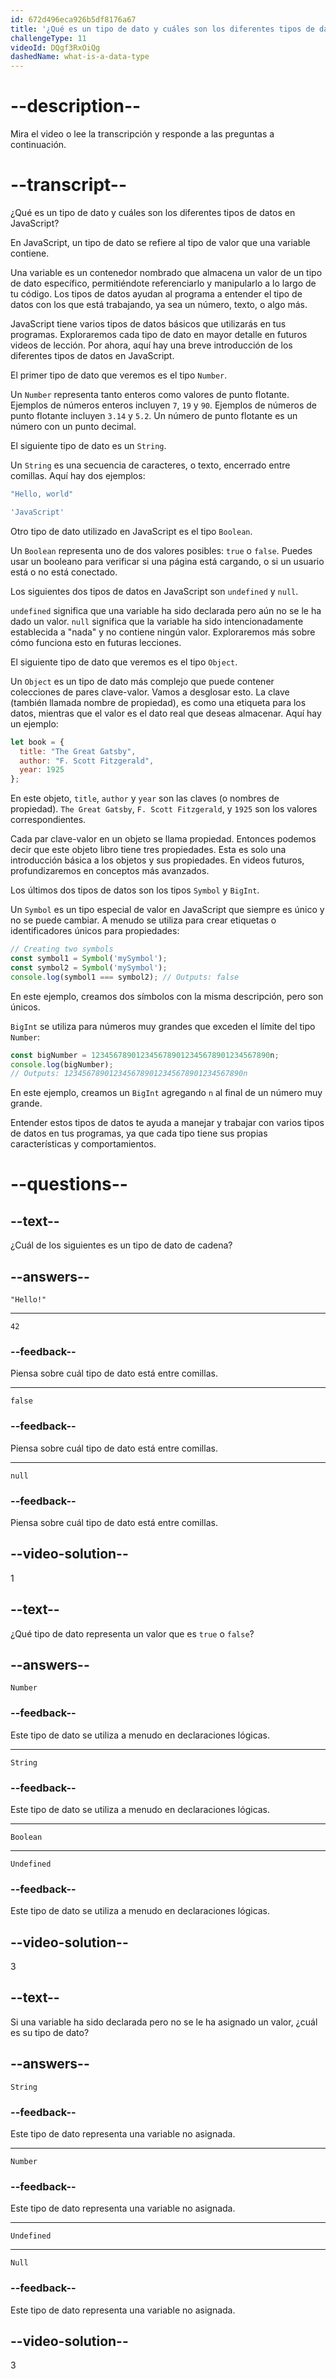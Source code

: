 ```yaml
---
id: 672d496eca926b5df8176a67
title: '¿Qué es un tipo de dato y cuáles son los diferentes tipos de datos en JavaScript?'
challengeType: 11
videoId: DQgf3RxOiQg
dashedName: what-is-a-data-type
---
```


# --description--

Mira el video o lee la transcripción y responde a las preguntas a continuación.

# --transcript--

¿Qué es un tipo de dato y cuáles son los diferentes tipos de datos en JavaScript?

En JavaScript, un tipo de dato se refiere al tipo de valor que una variable contiene.

Una variable es un contenedor nombrado que almacena un valor de un tipo de dato específico, permitiéndote referenciarlo y manipularlo a lo largo de tu código. Los tipos de datos ayudan al programa a entender el tipo de datos con los que está trabajando, ya sea un número, texto, o algo más.

JavaScript tiene varios tipos de datos básicos que utilizarás en tus programas. Exploraremos cada tipo de dato en mayor detalle en futuros videos de lección. Por ahora, aquí hay una breve introducción de los diferentes tipos de datos en JavaScript.

El primer tipo de dato que veremos es el tipo `Number`.

Un `Number` representa tanto enteros como valores de punto flotante. Ejemplos de números enteros incluyen `7`, `19` y `90`. Ejemplos de números de punto flotante incluyen `3.14` y `5.2`. Un número de punto flotante es un número con un punto decimal.

El siguiente tipo de dato es un `String`.

Un `String` es una secuencia de caracteres, o texto, encerrado entre comillas. Aquí hay dos ejemplos:

```js
"Hello, world"
```

```js
'JavaScript'
```

Otro tipo de dato utilizado en JavaScript es el tipo `Boolean`.

Un `Boolean` representa uno de dos valores posibles: `true` o `false`. Puedes usar un booleano para verificar si una página está cargando, o si un usuario está o no está conectado.

Los siguientes dos tipos de datos en JavaScript son `undefined` y `null`.

`undefined` significa que una variable ha sido declarada pero aún no se le ha dado un valor. `null` significa que la variable ha sido intencionadamente establecida a "nada" y no contiene ningún valor. Exploraremos más sobre cómo funciona esto en futuras lecciones.

El siguiente tipo de dato que veremos es el tipo `Object`.

Un `Object` es un tipo de dato más complejo que puede contener colecciones de pares clave-valor. Vamos a desglosar esto. La clave (también llamada nombre de propiedad), es como una etiqueta para los datos, mientras que el valor es el dato real que deseas almacenar. Aquí hay un ejemplo:

```js
let book = {
  title: "The Great Gatsby",
  author: "F. Scott Fitzgerald",
  year: 1925
};
```

En este objeto, `title`, `author` y `year` son las claves (o nombres de propiedad). `The Great Gatsby`, `F. Scott Fitzgerald`, y `1925` son los valores correspondientes.

Cada par clave-valor en un objeto se llama propiedad. Entonces podemos decir que este objeto libro tiene tres propiedades. Esta es solo una introducción básica a los objetos y sus propiedades. En videos futuros, profundizaremos en conceptos más avanzados.

Los últimos dos tipos de datos son los tipos `Symbol` y `BigInt`.

Un `Symbol` es un tipo especial de valor en JavaScript que siempre es único y no se puede cambiar. A menudo se utiliza para crear etiquetas o identificadores únicos para propiedades:

```js
// Creating two symbols
const symbol1 = Symbol('mySymbol');
const symbol2 = Symbol('mySymbol');
console.log(symbol1 === symbol2); // Outputs: false
```

En este ejemplo, creamos dos símbolos con la misma descripción, pero son únicos.

`BigInt` se utiliza para números muy grandes que exceden el límite del tipo `Number`:

```js
const bigNumber = 1234567890123456789012345678901234567890n;
console.log(bigNumber);
// Outputs: 1234567890123456789012345678901234567890n
```

En este ejemplo, creamos un `BigInt` agregando `n` al final de un número muy grande.

Entender estos tipos de datos te ayuda a manejar y trabajar con varios tipos de datos en tus programas, ya que cada tipo tiene sus propias características y comportamientos.

# --questions--

## --text--

¿Cuál de los siguientes es un tipo de dato de cadena?

## --answers--

`"Hello!"`

---

`42`

### --feedback--

Piensa sobre cuál tipo de dato está entre comillas.

---

`false`

### --feedback--

Piensa sobre cuál tipo de dato está entre comillas.

---

`null`

### --feedback--

Piensa sobre cuál tipo de dato está entre comillas.

## --video-solution--

1

## --text--

¿Qué tipo de dato representa un valor que es `true` o `false`?

## --answers--

`Number`

### --feedback--

Este tipo de dato se utiliza a menudo en declaraciones lógicas.

---

`String`

### --feedback--

Este tipo de dato se utiliza a menudo en declaraciones lógicas.

---

`Boolean`

---

`Undefined`

### --feedback--

Este tipo de dato se utiliza a menudo en declaraciones lógicas.

## --video-solution--

3

## --text--

Si una variable ha sido declarada pero no se le ha asignado un valor, ¿cuál es su tipo de dato?

## --answers--

`String`

### --feedback--

Este tipo de dato representa una variable no asignada.

---

`Number`

### --feedback--

Este tipo de dato representa una variable no asignada.

---

`Undefined`

---

`Null`

### --feedback--

Este tipo de dato representa una variable no asignada.

## --video-solution--

3
